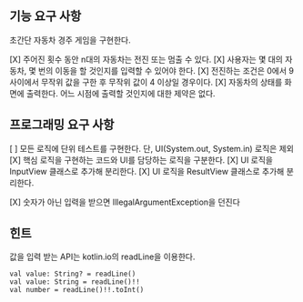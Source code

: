 ## 기능 요구 사항

초간단 자동차 경주 게임을 구현한다.

[X] 주어진 횟수 동안 n대의 자동차는 전진 또는 멈출 수 있다.
[X] 사용자는 몇 대의 자동차, 몇 번의 이동을 할 것인지를 입력할 수 있어야 한다.
[X] 전진하는 조건은 0에서 9 사이에서 무작위 값을 구한 후 무작위 값이 4 이상일 경우이다.
[X] 자동차의 상태를 화면에 출력한다. 어느 시점에 출력할 것인지에 대한 제약은 없다.

## 프로그래밍 요구 사항

[ ] 모든 로직에 단위 테스트를 구현한다. 단, UI(System.out, System.in) 로직은 제외
[X] 핵심 로직을 구현하는 코드와 UI를 담당하는 로직을 구분한다.
[X] UI 로직을 InputView 클래스로 추가해 분리한다.
[X] UI 로직을 ResultView 클래스로 추가해 분리한다.

[X] 숫자가 아닌 입력을 받으면 IllegalArgumentException을 던진다

## 힌트

값을 입력 받는 API는 kotlin.io의 readLine을 이용한다.

```
val value: String? = readLine()
val value: String = readLine()!!
val number = readLine()!!.toInt()
```

